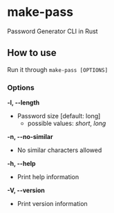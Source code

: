 # make-pass
Password Generator CLI in Rust

## How to use

Run it through `make-pass [OPTIONS]`

### Options

**-l, --length <LENGTH>**  
- Password size [default: long]
  - possible values: *short*, *long*

**-n, --no-similar**       
- No similar characters allowed

**-h, --help**             
- Print help information

**-V, --version**          
- Print version information

